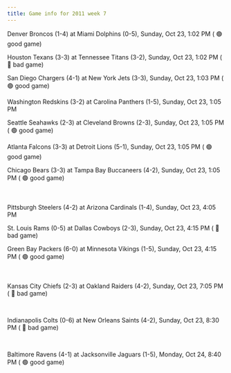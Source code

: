 ```yaml
---
title: Game info for 2011 week 7
---
```

Denver Broncos (1-4) at Miami Dolphins (0-5), Sunday, Oct 23, 1:02 PM (	:green_circle: good game)

Houston Texans (3-3) at Tennessee Titans (3-2), Sunday, Oct 23, 1:02 PM (	:red_circle: bad game)

San Diego Chargers (4-1) at New York Jets (3-3), Sunday, Oct 23, 1:03 PM (	:green_circle: good game)

Washington Redskins (3-2) at Carolina Panthers (1-5), Sunday, Oct 23, 1:05 PM

Seattle Seahawks (2-3) at Cleveland Browns (2-3), Sunday, Oct 23, 1:05 PM (	:green_circle: good game)

Atlanta Falcons (3-3) at Detroit Lions (5-1), Sunday, Oct 23, 1:05 PM (	:green_circle: good game)

Chicago Bears (3-3) at Tampa Bay Buccaneers (4-2), Sunday, Oct 23, 1:05 PM (	:green_circle: good game)


<br/>

Pittsburgh Steelers (4-2) at Arizona Cardinals (1-4), Sunday, Oct 23, 4:05 PM

St. Louis Rams (0-5) at Dallas Cowboys (2-3), Sunday, Oct 23, 4:15 PM (	:red_circle: bad game)

Green Bay Packers (6-0) at Minnesota Vikings (1-5), Sunday, Oct 23, 4:15 PM (	:green_circle: good game)


<br/>

Kansas City Chiefs (2-3) at Oakland Raiders (4-2), Sunday, Oct 23, 7:05 PM (	:red_circle: bad game)


<br/>

Indianapolis Colts (0-6) at New Orleans Saints (4-2), Sunday, Oct 23, 8:30 PM (	:red_circle: bad game)


<br/>

Baltimore Ravens (4-1) at Jacksonville Jaguars (1-5), Monday, Oct 24, 8:40 PM (	:green_circle: good game)

